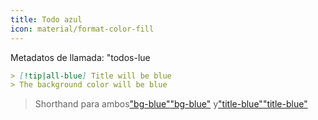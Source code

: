 ```yaml
---
title: Todo azul
icon: material/format-color-fill
---
```


Metadatos de llamada: "todos-lue

```md
> [!tip|all-blue] Title will be blue
> The background color will be blue
```
> Shorthand para ambos["bg-blue"](../bg-styling/page-2.md)["bg-blue"](../bg-styling/page-2.md)
> y["title-blue"](../title-styling/page-2.md)["title-blue"](../title-styling/page-2.md)

